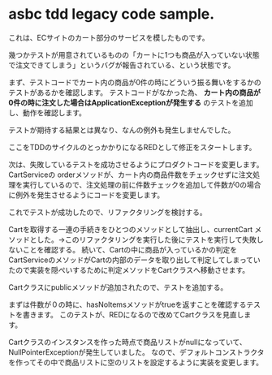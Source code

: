 # asbc tdd legacy code sample. 

これは、ECサイトのカート部分のサービスを模したものです。

幾つかテストが用意されているものの「カートに1つも商品が入っていない状態で注文できてしまう」というバグが報告されている、という状態です。


まず、テストコードでカート内の商品が0件の時にどういう振る舞いをするかのテストがあるかを確認します。
テストコードがなかった為、 **カート内の商品が0件の時に注文した場合はApplicationExceptionが発生する** のテストを追加し、動作を確認します。

テストが期待する結果とは異なり、なんの例外も発生しませんでした。

ここをTDDのサイクルのとっかかりになるREDとして修正をスタートします。


次は、失敗しているテストを成功させるようにプロダクトコードを変更します。
CartServiceの orderメソッドが、カート内の商品件数をチェックせずに注文処理を実行しているので、注文処理の前に件数チェックを追加して件数が0の場合に例外を発生させるようにコードを変更します。

これでテストが成功したので、リファクタリングを検討する。

Cartを取得する一連の手続きをひとつのメソッドとして抽出し、currentCart メソッドとした。→このリファクタリングを実行した後にテストを実行して失敗しないことを確認する。
続いて、Cartの中に商品が入っているかの判定を CartServiceのメソッドがCartの内部のデータを取り出して判定してしまっていたので実装を隠ぺいするために判定メソッドをCartクラスへ移動させます。

Cartクラスにpublicメソッドが追加されたので、テストを追加する。

まずは件数が０の時に、hasNoItemsメソッドがtrueを返すことを確認するテストを書きます。
このテストが、REDになるので改めてCartクラスを見直します。

Cartクラスのインスタンスを作った時点で商品リストがnullになっていて、NullPointerExceptionが発生していました。
なので、デフォルトコンストラクタを作ってその中で商品リストに空のリストを設定するように実装を変更します。